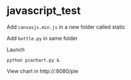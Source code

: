 # javascript_test

Add `canvasjs.min.js` in a new folder called static

Add `bottle.py` in same folder

Launch 
```
python piechart.py &
```

View chart in http://<FQDN>:8080/pie

